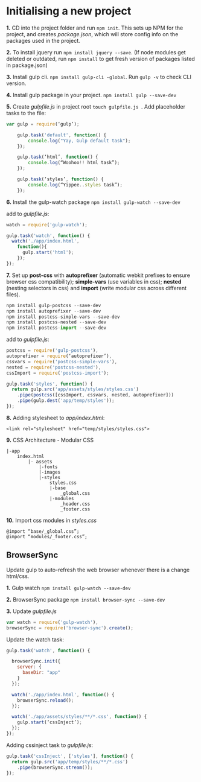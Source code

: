 # Initialising a new project

**1.**
CD into the project folder and run `npm init`. This sets up NPM for the project, and creates *package.json*, which will store config info on the packages used in the project.

**2.**
To install jquery run `npm install jquery --save`.
(If node modules get deleted or outdated, run `npm install` to get fresh version of packages listed in package.json)

**3.**
Install gulp cli. `npm install gulp-cli -global`.
Run `gulp -v` to check CLI version.

**4.**
Install gulp package in your project. `npm install gulp --save-dev`

**5.**
Create *gulpfile.js* in project root `touch gulpfile.js `. Add placeholder tasks to the file:

```javascript
var gulp = require(‘gulp’);

	gulp.task('default', function() {
  		console.log("Yay, Gulp default task");
	});

	gulp.task(‘html’, function() {
		console.log(“Woohoo!! html task”);
	});

	gulp.task(‘styles’, function() {
		console.log(“Yippee..styles task”);
	});
```

**6.**
Install the gulp-watch package `npm install gulp-watch --save-dev`

add to *gulpfile.js*:

```javascript
watch = require('gulp-watch');

gulp.task('watch', function() {
  watch('./app/index.html',
    function(){
      gulp.start('html');
    });
});
```

**7.**
Set up **post-css** with **autoprefixer** (automatic webkit prefixes to ensure browser css compatibility); **simple-vars** (use variables in css); **nested** (nesting selectors in css) and **import** (write modular css across different files).

```javascript
npm install gulp-postcss --save-dev
npm install autoprefixer --save-dev
npm install postcss-simple-vars --save-dev
npm install postcss-nested --save-dev
npm install postcss-import --save-dev
```

add to *gulpfile.js*:
```javascript
postcss = require('gulp-postcss'),
autoprefixer = require(‘autoprefixer’),
cssvars = require('postcss-simple-vars'),
nested = require('postcss-nested'),
cssImport = require('postcss-import');

gulp.task('styles', function() {
  return gulp.src('app/assets/styles/styles.css')
    .pipe(postcss([cssImport, cssvars, nested, autoprefixer]))
    .pipe(gulp.dest('app/temp/styles'));
});
```
**8.**
Adding stylesheet to *app/index.html*:

```
<link rel="stylesheet" href="temp/styles/styles.css">
```

**9.**
CSS Architecture - Modular CSS
````
|-app
	index.html
		|- assets
			|-fonts
			|-images
			|-styles
				styles.css
				|-base
					_global.css
				|-modules
					_header.css
					_footer.css

````

**10.**
Import css modules in *styles.css*

```
@import “base/_global.css”;
@import “modules/_footer.css”;

```

## BrowserSync
Update gulp to auto-refresh the web browser whenever there is a change html/css.

**1.**
Gulp watch `npm install gulp-watch --save-dev`

**2.**
BrowserSync package `npm install browser-sync --save-dev`

**3.**
Update *gulpfile.js*
```javascript
var watch = require('gulp-watch'),
browserSync = require('browser-sync').create();
```

Update the watch task:
```javascript
gulp.task('watch', function() {

  browserSync.init({
    server: {
      baseDir: "app"
    }
  });

  watch('./app/index.html', function() {
    browserSync.reload();
  });

  watch('./app/assets/styles/**/*.css', function() {
    gulp.start(‘cssInject’);
  });
});
```
Adding cssinject task to *gulpfile.js*:

```javascript
gulp.task('cssInject', ['styles'], function() {
  return gulp.src('app/temp/styles/**/*.css')
    .pipe(browserSync.stream());
});
```
